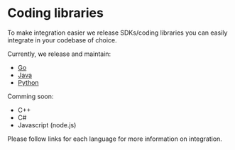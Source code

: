 # Coding libraries

To make integration easier we release SDKs/coding libraries you can easily integrate
in your codebase of choice.

Currently, we release and maintain:
 - [Go](go.md)
 - [Java](java.md)
 - [Python](code/python/README.md)

Comming soon:
 - C++
 - C#
 - Javascript (node.js)

Please follow links for each language for more information on integration.
